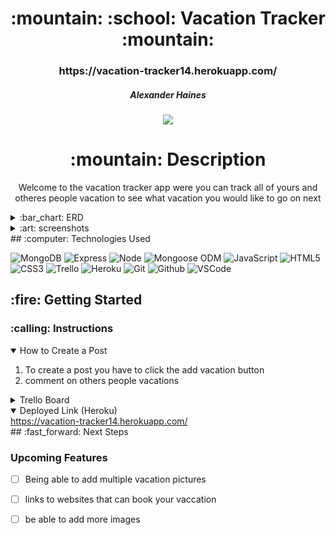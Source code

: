 <div align="center">
<h1>
:mountain: :school: Vacation Tracker :mountain:
</h1>

<h3>https://vacation-tracker14.herokuapp.com/</h3>

<h5>Alexander Haines</h5>

<a href="https://www.linkedin.com/in/alexander-haines-9a9956238/" target="_blank">
<img
  src="https://img.shields.io/badge/-@username-blue?style=flat&logo=Linkedin&logoColor=white"
/>
</a>

<h1>:mountain: Description</h1>

<p>
Welcome to the vacation tracker app were you can track all of yours and otheres people vacation to see what vacation you would like to go on next
</p>

</div>

<details>
  <summary>:bar_chart: ERD</summary>

</details>

<details>
  <summary>:art: screenshots</summary>

   <h3 align="center">add vacation page</h3> | <img
    src="https://i.imgur.com/6bn6Yhp.png"
    width="700"
  />

   <h3 align="center">All Vacations page</h3> | <img
    src="https://i.imgur.com/tlJ8FB5.png"
    width="700"
  /> 
</details>
## :computer: Technologies Used

![MongoDB](https://img.shields.io/badge/-MongoDB-333?style=flat&logo=mongodb)
![Express](https://img.shields.io/badge/-Express-333?style=flat&logo=express)
![Node](https://img.shields.io/badge/-Node.js-333?style=flat&logo=node.js)
![Mongoose ODM](https://img.shields.io/badge/-Mongoose_ODM-333?style=flat&logo=mongodb)
![JavaScript](https://img.shields.io/badge/-JavaScript-333?style=flat&logo=javascript)
![HTML5](https://img.shields.io/badge/-HTML5-333?style=flat&logo=html5)
![CSS3](https://img.shields.io/badge/-CSS-333?style=flat&logo=css3)
![Trello](https://img.shields.io/badge/-Trello-333?style=flat&logo=trello)
![Heroku](https://img.shields.io/badge/-Heroku-333?style=flat&logo=heroku)
![Git](https://img.shields.io/badge/-Git-333?style=flat&logo=git)
![Github](https://img.shields.io/badge/-GitHub-333?style=flat&logo=github)
![VSCode](https://img.shields.io/badge/-VS_Code-333?style=flat&logo=visualstudio)

<h2>:fire: Getting Started</h2>

<h3>:calling: Instructions</h3>
<details open>
  <summary>How to Create a Post</summary>
  <ol>
    <li>
      To create a post you have to click the add vacation button
    </li>
    <li>
     comment on others people vacations 
    </li>
    
  </ol>
</details>

<details>
  <h3>:link: Links</h3>
  <summary>Trello Board</summary>
  <a href="https://trello.com/b/SM6tCjC2/vaction-social-app"
    >https://trello.com/b/SM6tCjC2/vaction-social-app</a>
</details>

<details open>
  <summary>Deployed Link (Heroku)</summary>
  <a href="https://vacation-tracker14.herokuapp.com/"
    >https://vacation-tracker14.herokuapp.com/</a>
</details>
## :fast_forward: Next Steps

### Upcoming Features

- [ ] Being able to add multiple vacation pictures

- [ ] links to websites that can book your vaccation

- [ ] be able to add more images
